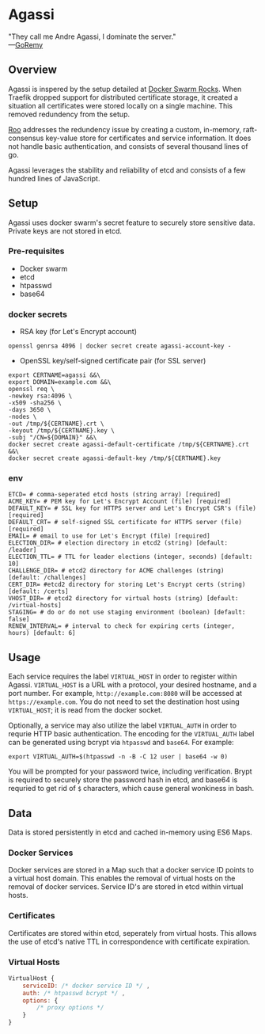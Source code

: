 # Agassi
"They call me Andre Agassi, I dominate the server."</br>
—[GoRemy](https://www.youtube.com/watch?v=B97P0e7ejYw)

## Overview
Agassi is inspered by the setup detailed at [Docker Swarm Rocks](https://dockerswarm.rocks/). When Traefik dropped support for distributed certificate storage, it created a situation all certificates were stored locally on a single machine. This removed redundency from the setup.

[Roo](https://github.com/sfproductlabs/roo) addresses the redundency issue by creating a custom, in-memory, raft-consensus key-value store for certificates and service information. It does not handle basic authentication, and consists of several thousand lines of go.

Agassi leverages the stability and reliability of etcd and consists of a few hundred lines of JavaScript.

## Setup
Agassi uses docker swarm's secret feature to securely store sensitive data. Private keys are not stored in etcd.

### Pre-requisites
- Docker swarm
- etcd
- htpasswd
- base64

### docker secrets
- RSA key (for Let's Encrypt account)
```shell
openssl genrsa 4096 | docker secret create agassi-account-key -
```
- OpenSSL key/self-signed certificate pair (for SSL server)
```shell
export CERTNAME=agassi &&\
export DOMAIN=example.com &&\
openssl req \
-newkey rsa:4096 \
-x509 -sha256 \
-days 3650 \
-nodes \
-out /tmp/${CERTNAME}.crt \
-keyout /tmp/${CERTNAME}.key \
-subj "/CN=${DOMAIN}" &&\
docker secret create agassi-default-certificate /tmp/${CERTNAME}.crt &&\
docker secret create agassi-default-key /tmp/${CERTNAME}.key
```

### env
```shell
ETCD= # comma-seperated etcd hosts (string array) [required]
ACME_KEY= # PEM key for Let's Encrypt Account (file) [required]
DEFAULT_KEY= # SSL key for HTTPS server and Let's Encrypt CSR's (file) [required]
DEFAULT_CRT= # self-signed SSL certificate for HTTPS server (file) [required]
EMAIL= # email to use for Let's Encrypt (file) [required]
ELECTION_DIR= # election directory in etcd2 (string) [default: /leader]
ELECTION_TTL= # TTL for leader elections (integer, seconds) [default: 10]
CHALLENGE_DIR= # etcd2 directory for ACME challenges (string) [default: /challenges]
CERT_DIR= #etcd2 directory for storing Let's Encrypt certs (string) [default: /certs]
VHOST_DIR= # etcd2 directory for virtual hosts (string) [default: /virtual-hosts]
STAGING= # do or do not use staging environment (boolean) [default: false]
RENEW_INTERVAL= # interval to check for expiring certs (integer, hours) [default: 6]
```

## Usage
Each service requires the label `VIRTUAL_HOST` in order to register within Agassi. `VIRTUAL_HOST` is a URL with a protocol, your desired hostname, and a port number. For example, `http://example.com:8080` will be accessed at `https://example.com`. You do not need to set the destination host using `VIRTUAL_HOST`; it is read from the docker socket.

Optionally, a service may also utilize the label `VIRTUAL_AUTH` in order to requrie HTTP basic authentication. The encoding for the `VIRTUAL_AUTH` label can be generated using bcrypt via `htpasswd` and `base64`.
For example:
```shell
export VIRTUAL_AUTH=$(htpasswd -n -B -C 12 user | base64 -w 0)
```
You will be prompted for your password twice, including verification. Brypt is required to securely store the password hash in etcd, and base64 is requried to get rid of `$` characters, which cause general wonkiness in bash.

## Data
Data is stored persistently in etcd and cached in-memory using ES6 Maps.

### Docker Services
Docker services are stored in a Map such that a docker service ID points to a virtual host domain. This enables the removal of virtual hosts on the removal of docker services. Service ID's are stored in etcd within virtual hosts.

### Certificates
Certificates are stored within etcd, seperately from virtual hosts. This allows the use of etcd's native TTL in correspondence with certificate expiration.

### Virtual Hosts
```js
VirtualHost {
    serviceID: /* docker service ID */ ,
    auth: /* htpasswd bcrypt */ ,
    options: {
        /* proxy options */
    }
}
```
